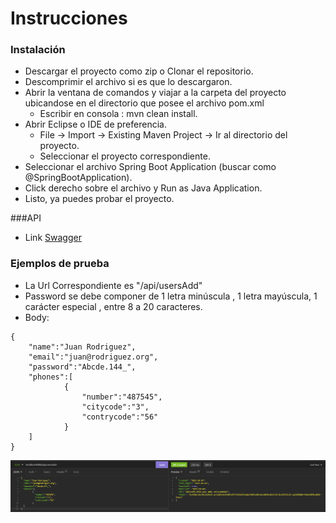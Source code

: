 # Instrucciones
### Instalación
- Descargar el proyecto como zip o Clonar el repositorio.
- Descomprimir el archivo si es que lo descargaron.
- Abrir la ventana de comandos y viajar a la carpeta del proyecto ubicandose en el directorio que posee el archivo pom.xml
	 - Escribir en consola : mvn clean install.
- Abrir Eclipse o IDE de preferencia. 
   - File -> Import -> Existing Maven Project -> Ir al directorio del proyecto.
   - Seleccionar el proyecto correspondiente.
- Seleccionar el archivo Spring Boot Application (buscar como @SpringBootApplication).
- Click derecho sobre el archivo y Run as Java Application.
- Listo, ya puedes probar el proyecto.

###API
- Link [Swagger](https://app.swaggerhub.com/apis/matijarag/Prueba_BCI/1.0)

### Ejemplos de prueba
- La Url Correspondiente es "/api/usersAdd"
- Password se debe componer de 1 letra minúscula , 1 letra mayúscula, 1 carácter especial , entre 8 a 20 caracteres.
- Body:
```
{
	"name":"Juan Rodriguez",
	"email":"juan@rodriguez.org",
	"password":"Abcde.144_",
	"phones":[
			{
				"number":"487545",
				"citycode":"3",
				"contrycode":"56"
			}
	]
}
```
![Image](https://github.com/matijarag/pruebaBci/blob/master/mediaForReadme/ss1.png)
